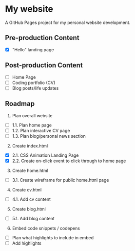 # My website
A GitHub Pages project for my personal website development.

## Pre-production Content
- [x] "Hello" landing page 

## Post-production Content
- [ ] Home Page
- [ ] Coding portfolio (CV)
- [ ] Blog posts/life updates

## Roadmap
1. Plan overall website
- [ ] 1.1. Plan home page
- [ ] 1.2. Plan interactive CV page
- [ ] 1.3. Plan blog/personal news section

2. Create index.html
- [x] 2.1. CSS Animation Landing Page
- [x] 2.2. Create on-click event to click through to home page

3. Create home.html
- [ ] 3.1. Create wireframe for public home.html page

4. Create cv.html
- [ ] 4.1. Add cv content

5. Create blog.html
- [ ] 5.1. Add blog content

6. Embed code snippets / codepens
- [ ] Plan what highlights to include in embed
- [ ] Add highlights
